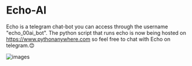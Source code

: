 # Echo-AI

Echo is a telegram chat-bot you can access through the username "echo_00ai_bot". The python script that runs echo is now being hosted on https://www.pythonanywhere.com so feel free to chat with Echo on telegram.😊

![images](https://github.com/user-attachments/assets/fdeb6377-8ae6-42fe-bd2c-ea9fc3a82ca2)


 
 
